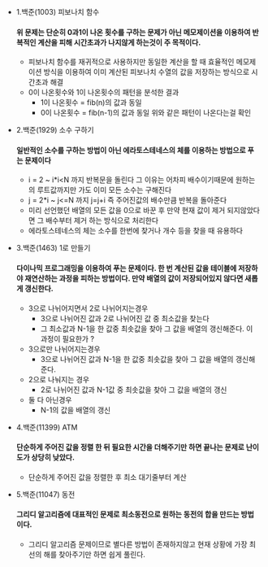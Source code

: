 - 1.백준(1003) 피보나치 함수
    #### 위 문제는 단순히 0과1이 나온 횟수를 구하는 문제가 아닌 메모제이션을 이용하여 반복적인 계산을 피해 시간초과가 나지않게 하는것이 주 목적이다.
    - 피보나치 함수를 재귀적으로 사용하지만 동일한 계산을 할 때 효율적인 메모제이션 방식을 이용하여 이미 계산된 피보나치 수열의 값을 저장하는 방식으로 시간초과 해결
    - 0이 나온횟수와 1이 나온횟수의 패턴을 분석한 결과 
        - 1이 나온횟수 = fib(n)의 값과 동일
        - 0이 나온횟수 = fib(n-1)의 값과 동일
        위와 같은 패턴이 나온다는걸 확인 

- 2.백준(1929) 소수 구하기
    #### 일반적인 소수를 구하는 방법이 아닌 에라토스테네스의 체를 이용하는 방법으로 푸는 문제이다
    - i = 2 ~ i*i<N 까지 반복문을 돌린다 그 이유는 어차피 배수이기때문에 원하는 의 루트값까지만 가도 이미 모든 소수는 구해진다
    - j = 2*i ~ j<=N 까지 j=j+i 즉 주어진값의 배수만큼 반복을 돌아준다
    - 미리 선언했던 배열의 모든 값을 0으로 바꾼 후 만약 현재 값이 제거 되지않았다면 그 배수부터 제거 하는 방식으로 처리한다
    - 에라토스테네스의 체는 소수를 한번에 찾거나 개수 등을 찾을 때 유용하다 

- 3.백준(1463) 1로 만들기
    #### 다이나믹 프로그래밍을 이용하여 푸는 문제이다. 한 번 계산된 값을 테이블에 저장하야 재연산하는 과정을 피하는 방법이다. 만약 배열의 값이 저장되어있지 않다면 새롭게 갱신한다.
    - 3으로 나뉘어지면서 2로 나뉘어지는경우 
        - 3으로 나뉘어진 값과 2로 나뉘어진 값 중 최소값을 찾는다
        - 그 최소값과 N-1을 한 값중 최솟값을 찾아 그 값을 배열의 갱신해준다. 이 과정이 필요한가 ?
    - 3으로만 나뉘어지는경우 
        - 3으로 나뉘어진 값과 N-1을 한 값중 최솟값을 찾아 그 값을 배열의 갱신해준다.
    - 2으로 나눠지는 경우 
        - 2로 나뉘어진 값과 N-1값 중 최솟값을 찾아 그 값을 배열의 갱신
    - 둘 다 아닌경우
        - N-1의 값을 배열의 갱신

- 4.백준(11399) ATM
    #### 단순하게 주어진 값을 정렬 한 뒤 필요한 시간을 더해주기만 하면 끝나는 문제로 난이도가 상당히 낮았다.
    - 단순하게 주어진 값을 정렬한 후 최소 대기줄부터 계산

- 5.백준(11047) 동전
    #### 그리디 알고리즘에 대표적인 문제로 최소동전으로 원하는 동전의 합을 만드는 방법이다.
    - 그리디 알고리즘 문제이므로 별다른 방법이 존재하지않고 현재 상황에 가장 최선의 해를 찾아주기만 하면 쉽게 풀린다.